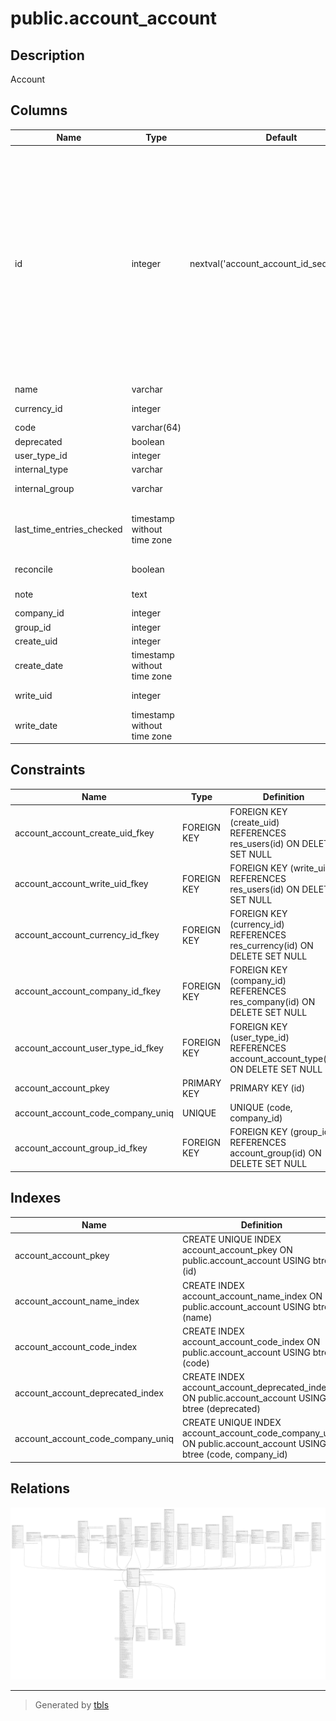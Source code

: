 # public.account_account

## Description

Account

## Columns

| Name | Type | Default | Nullable | Children | Parents | Comment |
| ---- | ---- | ------- | -------- | -------- | ------- | ------- |
| id | integer | nextval('account_account_id_seq'::regclass) | false | [public.res_company](public.res_company.md) [public.account_analytic_line](public.account_analytic_line.md) [public.account_fiscal_position_account](public.account_fiscal_position_account.md) [public.account_account_tax_default_rel](public.account_account_tax_default_rel.md) [public.account_account_account_tag](public.account_account_account_tag.md) [public.account_journal](public.account_journal.md) [public.account_account_type_rel](public.account_account_type_rel.md) [public.account_tax](public.account_tax.md) [public.account_reconcile_model](public.account_reconcile_model.md) [public.account_register_payments](public.account_register_payments.md) [public.account_payment](public.account_payment.md) [public.account_invoice](public.account_invoice.md) [public.account_invoice_line](public.account_invoice_line.md) [public.account_invoice_tax](public.account_invoice_tax.md) [public.account_bank_statement_line](public.account_bank_statement_line.md) [public.account_move_line](public.account_move_line.md) [public.account_cash_rounding](public.account_cash_rounding.md) [public.tax_adjustments_wizard](public.tax_adjustments_wizard.md) [public.sale_advance_payment_inv](public.sale_advance_payment_inv.md) [public.stock_location](public.stock_location.md) [public.stock_change_standard_price](public.stock_change_standard_price.md) [public.hr_expense](public.hr_expense.md) |  |  |
| name | varchar |  | false |  |  | Name |
| currency_id | integer |  | true |  | [public.res_currency](public.res_currency.md) | Account Currency |
| code | varchar(64) |  | false |  |  | Code |
| deprecated | boolean |  | true |  |  | Deprecated |
| user_type_id | integer |  | false |  | [public.account_account_type](public.account_account_type.md) | Type |
| internal_type | varchar |  | true |  |  | Internal Type |
| internal_group | varchar |  | true |  |  | Internal Group |
| last_time_entries_checked | timestamp without time zone |  | true |  |  | Latest Invoices & Payments Matching Date |
| reconcile | boolean |  | true |  |  | Allow Reconciliation |
| note | text |  | true |  |  | Internal Notes |
| company_id | integer |  | false |  | [public.res_company](public.res_company.md) | Company |
| group_id | integer |  | true |  | [public.account_group](public.account_group.md) | Group |
| create_uid | integer |  | true |  | [public.res_users](public.res_users.md) | Created by |
| create_date | timestamp without time zone |  | true |  |  | Created on |
| write_uid | integer |  | true |  | [public.res_users](public.res_users.md) | Last Updated by |
| write_date | timestamp without time zone |  | true |  |  | Last Updated on |

## Constraints

| Name | Type | Definition | Comment |
| ---- | ---- | ---------- | ------- |
| account_account_create_uid_fkey | FOREIGN KEY | FOREIGN KEY (create_uid) REFERENCES res_users(id) ON DELETE SET NULL |  |
| account_account_write_uid_fkey | FOREIGN KEY | FOREIGN KEY (write_uid) REFERENCES res_users(id) ON DELETE SET NULL |  |
| account_account_currency_id_fkey | FOREIGN KEY | FOREIGN KEY (currency_id) REFERENCES res_currency(id) ON DELETE SET NULL |  |
| account_account_company_id_fkey | FOREIGN KEY | FOREIGN KEY (company_id) REFERENCES res_company(id) ON DELETE SET NULL |  |
| account_account_user_type_id_fkey | FOREIGN KEY | FOREIGN KEY (user_type_id) REFERENCES account_account_type(id) ON DELETE SET NULL |  |
| account_account_pkey | PRIMARY KEY | PRIMARY KEY (id) |  |
| account_account_code_company_uniq | UNIQUE | UNIQUE (code, company_id) | unique (code,company_id) |
| account_account_group_id_fkey | FOREIGN KEY | FOREIGN KEY (group_id) REFERENCES account_group(id) ON DELETE SET NULL |  |

## Indexes

| Name | Definition |
| ---- | ---------- |
| account_account_pkey | CREATE UNIQUE INDEX account_account_pkey ON public.account_account USING btree (id) |
| account_account_name_index | CREATE INDEX account_account_name_index ON public.account_account USING btree (name) |
| account_account_code_index | CREATE INDEX account_account_code_index ON public.account_account USING btree (code) |
| account_account_deprecated_index | CREATE INDEX account_account_deprecated_index ON public.account_account USING btree (deprecated) |
| account_account_code_company_uniq | CREATE UNIQUE INDEX account_account_code_company_uniq ON public.account_account USING btree (code, company_id) |

## Relations

![er](public.account_account.svg)

---

> Generated by [tbls](https://github.com/k1LoW/tbls)
